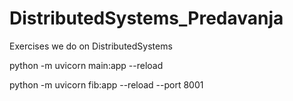 # DistributedSystems_Predavanja
Exercises we do on DistributedSystems


python -m uvicorn main:app --reload

python -m uvicorn fib:app --reload --port 8001 
